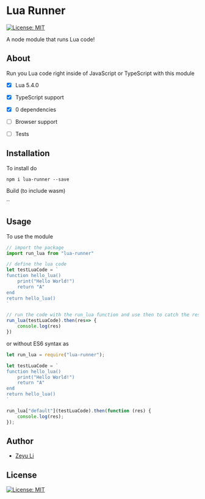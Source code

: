 # Lua Runner

[![License: MIT](https://img.shields.io/badge/License-MIT-yellow.svg)](https://opensource.org/licenses/MIT) 

A node module that runs Lua code! 



## About

Run you Lua code right inside of JavaScript or TypeScript with this module

- [x] Lua 5.4.0
- [x] TypeScript support
- [x] 0 dependencies
- [ ] Browser support
- [ ] Tests



## Installation

To install do

`npm i lua-runner --save`

Build (to include wasm)

``



## Usage

To use the module

```js
// import the package
import run_lua from "lua-runner"

// define the lua code
let testLuaCode = `    
function hello_lua()
    print("Hello World!")
    return "A"
end
return hello_lua()
`

// run the code with the run_lua function and use then to catch the response
run_lua(testLuaCode).then(res=> {
    console.log(res)
})
```

or without ES6 syntax as

```js
let run_lua = require("lua-runner");

let testLuaCode = `    
function hello_lua()
    print("Hello World!")
    return "A"
end
return hello_lua()
`

run_lua["default"](testLuaCode).then(function (res) {
    console.log(res);
});
```



## Author

* [Zeyu Li](https://github.com/Zeyu-Li)



## License

[![License: MIT](https://img.shields.io/badge/License-MIT-yellow.svg)](https://opensource.org/licenses/MIT) 